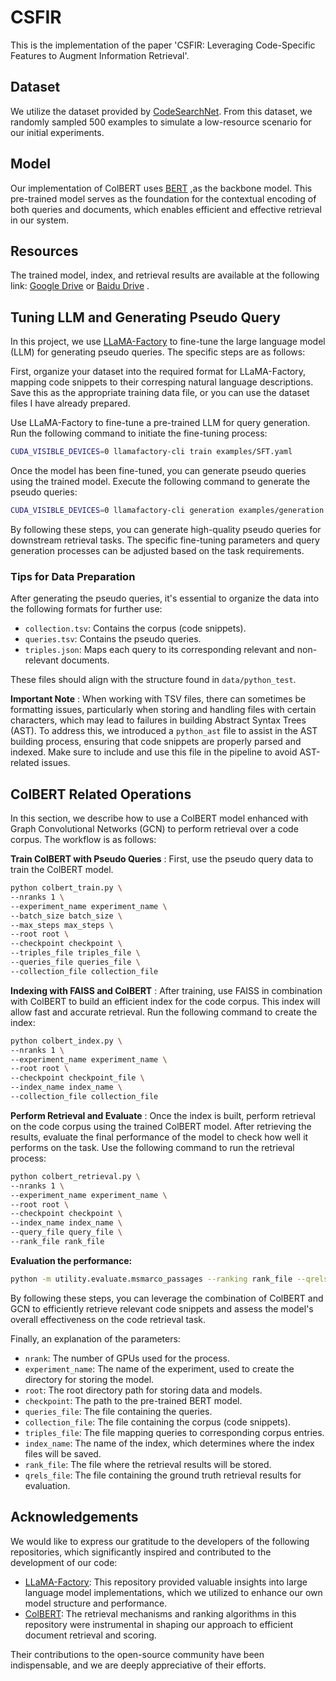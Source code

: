 # CSFIR

This is the implementation of the paper 'CSFIR: Leveraging Code-Specific Features to Augment Information Retrieval'.

## Dataset

We utilize the dataset provided by [CodeSearchNet](https://github.com/github/CodeSearchNet). From this dataset, we randomly sampled 500 examples to simulate a low-resource scenario for our initial experiments.

## Model

Our implementation of ColBERT uses [BERT](https://huggingface.co/google-bert/bert-base-uncased) ,as the backbone model. This pre-trained model serves as the foundation for the contextual encoding of both queries and documents, which enables efficient and effective retrieval in our system.

## Resources

The trained model, index, and retrieval results are available at the following link: [Google Drive](https://drive.google.com/drive/folders/1bH9NEywDyaTw3tZdSEwqeBS6dINX1LcH?usp=drive_link) or [Baidu Drive](https://pan.baidu.com/s/1Jii50Ae43ZmI9G9UwIBO6Q&pwd=igd3) .

## Tuning LLM and Generating Pseudo Query

In this project, we use [LLaMA-Factory](https://github.com/hiyouga/LLaMA-Factory) to fine-tune the large language model (LLM) for generating pseudo queries. The specific steps are as follows:

First, organize your dataset into the required format for LLaMA-Factory, mapping code snippets to their corresping natural language descriptions. Save this as the appropriate training data file, or you can use the dataset files I have already prepared.

Use LLaMA-Factory to fine-tune a pre-trained LLM for query generation. Run the following command to initiate the fine-tuning process:

```bash
CUDA_VISIBLE_DEVICES=0 llamafactory-cli train examples/SFT.yaml
```

Once the model has been fine-tuned, you can generate pseudo queries using the trained model. Execute the following command to generate the pseudo queries:

```bash
CUDA_VISIBLE_DEVICES=0 llamafactory-cli generation examples/generation.yaml
```

By following these steps, you can generate high-quality pseudo queries for downstream retrieval tasks. The specific fine-tuning parameters and query generation processes can be adjusted based on the task requirements.

### Tips for Data Preparation

After generating the pseudo queries, it's essential to organize the data into the following formats for further use:

* `collection.tsv`: Contains the corpus (code snippets).
* `queries.tsv`: Contains the pseudo queries.
* `triples.json`: Maps each query to its corresponding relevant and non-relevant documents.

These files should align with the structure found in `data/python_test`.

 **Important Note** : When working with TSV files, there can sometimes be formatting issues, particularly when storing and handling files with certain characters, which may lead to failures in building Abstract Syntax Trees (AST). To address this, we introduced a `python_ast` file to assist in the AST building process, ensuring that code snippets are properly parsed and indexed. Make sure to include and use this file in the pipeline to avoid AST-related issues.

## ColBERT Related Operations

In this section, we describe how to use a ColBERT model enhanced with Graph Convolutional Networks (GCN) to perform retrieval over a code corpus. The workflow is as follows:

**Train ColBERT with Pseudo Queries** : First, use the pseudo query data to train the ColBERT model.

```bash
python colbert_train.py \
--nranks 1 \
--experiment_name experiment_name \
--batch_size batch_size \
--max_steps max_steps \
--root root \
--checkpoint checkpoint \
--triples_file triples_file \
--queries_file queries_file \
--collection_file collection_file
```

**Indexing with FAISS and ColBERT** : After training, use FAISS in combination with ColBERT to build an efficient index for the code corpus. This index will allow fast and accurate retrieval. Run the following command to create the index:

```bash
python colbert_index.py \
--nranks 1 \
--experiment_name experiment_name \
--root root \
--checkpoint checkpoint_file \
--index_name index_name \
--collection_file collection_file
```

**Perform Retrieval and Evaluate** : Once the index is built, perform retrieval on the code corpus using the trained ColBERT model. After retrieving the results, evaluate the final performance of the model to check how well it performs on the task. Use the following command to run the retrieval  process:

```bash
python colbert_retrieval.py \
--nranks 1 \
--experiment_name experiment_name \
--root root \
--checkpoint checkpoint \
--index_name index_name \
--query_file query_file \
--rank_file rank_file
```

**Evaluation the performance:**

```bash
python -m utility.evaluate.msmarco_passages --ranking rank_file --qrels qrels_file
```

By following these steps, you can leverage the combination of ColBERT and GCN to efficiently retrieve relevant code snippets and assess the model's overall effectiveness on the code retrieval task.

Finally, an explanation of the parameters:

* `nrank`: The number of GPUs used for the process.
* `experiment_name`: The name of the experiment, used to create the directory for storing the model.
* `root`: The root directory path for storing data and models.
* `checkpoint`: The path to the pre-trained BERT model.
* `queries_file`: The file containing the queries.
* `collection_file`: The file containing the corpus (code snippets).
* `triples_file`: The file mapping queries to corresponding corpus entries.
* `index_name`: The name of the index, which determines where the index files will be saved.
* `rank_file`: The file where the retrieval results will be stored.
* `qrels_file`: The file containing the ground truth retrieval results for evaluation.

## Acknowledgements

We would like to express our gratitude to the developers of the following repositories, which significantly inspired and contributed to the development of our code:

* [LLaMA-Factory](https://github.com/hiyouga/LLaMA-Factory): This repository provided valuable insights into large language model implementations, which we utilized to enhance our own model structure and performance.
* [ColBERT](https://github.com/stanford-futuredata/ColBERT): The retrieval mechanisms and ranking algorithms in this repository were instrumental in shaping our approach to efficient document retrieval and scoring.

Their contributions to the open-source community have been indispensable, and we are deeply appreciative of their efforts.
